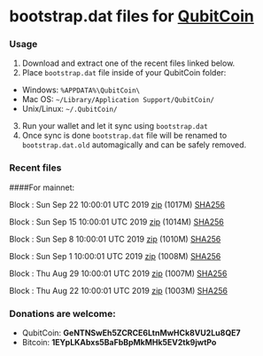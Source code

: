 # bootstrap.dat files for [QubitCoin](https://qubitcoin.cc/)

### Usage

1. Download and extract one of the recent files linked below.
2. Place `bootstrap.dat` file inside of your QubitCoin folder:
 - Windows: `%APPDATA%\QubitCoin\`
 - Mac OS: `~/Library/Application Support/QubitCoin/`
 - Unix/Linux: `~/.QubitCoin/`
3. Run your wallet and let it sync using `bootstrap.dat`
4. Once sync is done `bootstrap.dat` file will be renamed to `bootstrap.dat.old` automagically and can be safely removed.

### Recent files

####For mainnet:

Block : Sun Sep 22 10:00:01 UTC 2019 [zip](https://this-is-my.life/5RCsT/bootstrap.dat.20190922.zip) (1017M) [SHA256](https://this-is-my.life/kUS1S/sha256.txt)

Block : Sun Sep 15 10:00:01 UTC 2019 [zip](https://this-is-my.life/35E1d/bootstrap.dat.20190915.zip) (1014M) [SHA256](https://this-is-my.life/IG2X4/sha256.txt)

Block : Sun Sep  8 10:00:01 UTC 2019 [zip](https://this-is-my.life/rLQN2/bootstrap.dat.20190908.zip) (1010M) [SHA256](https://this-is-my.life/PMtF1/sha256.txt)

Block : Sun Sep  1 10:00:01 UTC 2019 [zip](https://this-is-my.life/2dZz9/bootstrap.dat.20190901.zip) (1008M) [SHA256](https://this-is-my.life/wb7dN/sha256.txt)

Block : Thu Aug 29 10:00:01 UTC 2019 [zip](https://this-is-my.life/zyoHr/bootstrap.dat.20190829.zip) (1007M) [SHA256](https://this-is-my.life/kx93t/sha256.txt)

Block : Thu Aug 22 10:00:01 UTC 2019 [zip](https://this-is-my.life/wvFZQ/bootstrap.dat.20190822.zip) (1003M) [SHA256](https://this-is-my.life/f4B3Y/sha256.txt)

### Donations are welcome:

- QubitCoin: **GeNTNSwEh5ZCRCE6LtnMwHCk8VU2Lu8QE7**
- Bitcoin: **1EYpLKAbxs5BaFbBpMkMHk5EV2tk9jwtPo**
